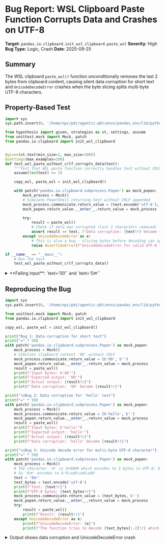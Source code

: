 # Bug Report: WSL Clipboard Paste Function Corrupts Data and Crashes on UTF-8

**Target**: `pandas.io.clipboard.init_wsl_clipboard.paste_wsl`
**Severity**: High
**Bug Type**: Logic, Crash
**Date**: 2025-09-25

## Summary

The WSL clipboard `paste_wsl()` function unconditionally removes the last 2 bytes from clipboard content, causing silent data corruption for short text and `UnicodeDecodeError` crashes when the byte slicing splits multi-byte UTF-8 characters.

## Property-Based Test

```python
import sys
sys.path.insert(0, '/home/npc/pbt/agentic-pbt/envs/pandas_env/lib/python3.13/site-packages')

from hypothesis import given, strategies as st, settings, assume
from unittest.mock import Mock, patch
from pandas.io.clipboard import init_wsl_clipboard


@given(st.text(min_size=1, max_size=100))
@settings(max_examples=200)
def test_wsl_paste_without_crlf_corrupts_data(text):
    """Test that WSL paste function correctly handles text without CRLF endings."""
    assume(len(text) >= 2)

    copy_wsl, paste_wsl = init_wsl_clipboard()

    with patch('pandas.io.clipboard.subprocess.Popen') as mock_popen:
        mock_process = Mock()
        # Simulate PowerShell returning text without CRLF appended
        mock_process.communicate.return_value = (text.encode('utf-8'), b'')
        mock_popen.return_value.__enter__.return_value = mock_process

        try:
            result = paste_wsl()
            # Check if data was corrupted (last 2 characters removed)
            assert result == text, f"Data corruption: {text!r} became {result!r}"
        except UnicodeDecodeError as e:
            # This is also a bug - slicing bytes before decoding can split UTF-8 characters
            raise AssertionError(f"UnicodeDecodeError for valid UTF-8 text {text!r}: {e}")

if __name__ == "__main__":
    # Run the test
    test_wsl_paste_without_crlf_corrupts_data()
```

<details>

<summary>
**Failing input**: `text='00'` and `text='0ࠀ'`
</summary>
```
  + Exception Group Traceback (most recent call last):
  |   File "/home/npc/pbt/agentic-pbt/worker_/33/hypo.py", line 33, in <module>
  |     test_wsl_paste_without_crlf_corrupts_data()
  |     ~~~~~~~~~~~~~~~~~~~~~~~~~~~~~~~~~~~~~~~~~^^
  |   File "/home/npc/pbt/agentic-pbt/worker_/33/hypo.py", line 10, in test_wsl_paste_without_crlf_corrupts_data
  |     @settings(max_examples=200)
  |                    ^^^
  |   File "/home/npc/pbt/agentic-pbt/envs/pandas_env/lib/python3.13/site-packages/hypothesis/core.py", line 2124, in wrapped_test
  |     raise the_error_hypothesis_found
  | ExceptionGroup: Hypothesis found 2 distinct failures. (2 sub-exceptions)
  +-+---------------- 1 ----------------
    | Traceback (most recent call last):
    |   File "/home/npc/pbt/agentic-pbt/worker_/33/hypo.py", line 24, in test_wsl_paste_without_crlf_corrupts_data
    |     result = paste_wsl()
    |   File "/home/npc/pbt/agentic-pbt/envs/pandas_env/lib/python3.13/site-packages/pandas/io/clipboard/__init__.py", line 520, in paste_wsl
    |     return stdout[:-2].decode(ENCODING)
    |            ~~~~~~~~~~~~~~~~~~^^^^^^^^^^
    | UnicodeDecodeError: 'utf-8' codec can't decode byte 0xe0 in position 1: unexpected end of data
    |
    | During handling of the above exception, another exception occurred:
    |
    | Traceback (most recent call last):
    |   File "/home/npc/pbt/agentic-pbt/worker_/33/hypo.py", line 29, in test_wsl_paste_without_crlf_corrupts_data
    |     raise AssertionError(f"UnicodeDecodeError for valid UTF-8 text {text!r}: {e}")
    | AssertionError: UnicodeDecodeError for valid UTF-8 text '0ࠀ': 'utf-8' codec can't decode byte 0xe0 in position 1: unexpected end of data
    | Falsifying example: test_wsl_paste_without_crlf_corrupts_data(
    |     text='0ࠀ',  # or any other generated value
    | )
    +---------------- 2 ----------------
    | Traceback (most recent call last):
    |   File "/home/npc/pbt/agentic-pbt/worker_/33/hypo.py", line 26, in test_wsl_paste_without_crlf_corrupts_data
    |     assert result == text, f"Data corruption: {text!r} became {result!r}"
    |            ^^^^^^^^^^^^^^
    | AssertionError: Data corruption: '00' became ''
    | Falsifying example: test_wsl_paste_without_crlf_corrupts_data(
    |     text='00',  # or any other generated value
    | )
    +------------------------------------
```
</details>

## Reproducing the Bug

```python
import sys
sys.path.insert(0, '/home/npc/pbt/agentic-pbt/envs/pandas_env/lib/python3.13/site-packages')

from unittest.mock import Mock, patch
from pandas.io.clipboard import init_wsl_clipboard

copy_wsl, paste_wsl = init_wsl_clipboard()

print("Bug 1: Data corruption for short text")
print("=" * 50)
with patch('pandas.io.clipboard.subprocess.Popen') as mock_popen:
    mock_process = Mock()
    # Simulate clipboard content '00' without CRLF
    mock_process.communicate.return_value = (b'00', b'')
    mock_popen.return_value.__enter__.return_value = mock_process
    result = paste_wsl()
    print(f"Input bytes: b'00'")
    print(f"Expected output: '00'")
    print(f"Actual output: {result!r}")
    print(f"Data corruption: '00' became {result!r}")

print("\nBug 2: Data corruption for 'hello' text")
print("=" * 50)
with patch('pandas.io.clipboard.subprocess.Popen') as mock_popen:
    mock_process = Mock()
    mock_process.communicate.return_value = (b'hello', b'')
    mock_popen.return_value.__enter__.return_value = mock_process
    result = paste_wsl()
    print(f"Input bytes: b'hello'")
    print(f"Expected output: 'hello'")
    print(f"Actual output: {result!r}")
    print(f"Data corruption: 'hello' became {result!r}")

print("\nBug 3: Unicode decode error for multi-byte UTF-8 character")
print("=" * 50)
with patch('pandas.io.clipboard.subprocess.Popen') as mock_popen:
    mock_process = Mock()
    # The character 'ࠀ' is U+0800 which encodes to 3 bytes in UTF-8: b'\xe0\xa0\x80'
    # So '0ࠀ' encodes to b'0\xe0\xa0\x80'
    text = '0ࠀ'
    text_bytes = text.encode('utf-8')
    print(f"Text: {text!r}")
    print(f"UTF-8 bytes: {text_bytes!r}")
    mock_process.communicate.return_value = (text_bytes, b'')
    mock_popen.return_value.__enter__.return_value = mock_process
    try:
        result = paste_wsl()
        print(f"Result: {result!r}")
    except UnicodeDecodeError as e:
        print(f"UnicodeDecodeError: {e}")
        print(f"The function tries to decode {text_bytes[:-2]!r} which splits the UTF-8 character")
```

<details>

<summary>
Output shows data corruption and UnicodeDecodeError crash
</summary>
```
Bug 1: Data corruption for short text
==================================================
Input bytes: b'00'
Expected output: '00'
Actual output: ''
Data corruption: '00' became ''

Bug 2: Data corruption for 'hello' text
==================================================
Input bytes: b'hello'
Expected output: 'hello'
Actual output: 'hel'
Data corruption: 'hello' became 'hel'

Bug 3: Unicode decode error for multi-byte UTF-8 character
==================================================
Text: '0ࠀ'
UTF-8 bytes: b'0\xe0\xa0\x80'
UnicodeDecodeError: 'utf-8' codec can't decode byte 0xe0 in position 1: unexpected end of data
The function tries to decode b'0\xe0' which splits the UTF-8 character
```
</details>

## Why This Is A Bug

The `paste_wsl()` function at line 520 in `/pandas/io/clipboard/__init__.py` unconditionally removes the last 2 bytes with `stdout[:-2].decode(ENCODING)`. This violates several fundamental principles:

1. **UTF-8 Encoding Violation**: Slicing bytes before decoding can split multi-byte UTF-8 characters. UTF-8 characters can be 1-4 bytes long, and blindly removing the last 2 bytes can cut a character in half, causing `UnicodeDecodeError`.

2. **Data Loss**: For clipboard content that is exactly 2 bytes (like '00'), the function returns an empty string. For any content, it removes the last 2 characters ('hello' becomes 'hel').

3. **Incorrect Assumption**: The code assumes PowerShell's `Get-Clipboard` always appends `\r\n` (CRLF). This behavior is:
   - Not documented in Microsoft's official PowerShell documentation
   - May vary across PowerShell versions (5.1 vs 7.x)
   - May depend on the actual clipboard content
   - An implementation detail, not a guaranteed API contract

4. **No Error Handling**: The function doesn't verify if the bytes actually end with `\r\n` before removing them, leading to unconditional data corruption.

## Relevant Context

The bug affects all WSL (Windows Subsystem for Linux) users of pandas who use clipboard functionality. This is a significant user base as WSL is commonly used for data science work on Windows systems.

The issue manifests in two ways:
- **Silent data corruption**: Short strings or strings without CRLF lose their last 2 characters
- **Application crashes**: Non-ASCII text can cause `UnicodeDecodeError` when UTF-8 character boundaries are violated

PowerShell's `Get-Clipboard` behavior regarding trailing newlines is inconsistent and undocumented, making the current implementation fragile. The code should defensively handle both cases (with and without CRLF).

Relevant code location: [pandas/io/clipboard/__init__.py:520](https://github.com/pandas-dev/pandas/blob/main/pandas/io/clipboard/__init__.py#L520)

## Proposed Fix

```diff
diff --git a/pandas/io/clipboard/__init__.py b/pandas/io/clipboard/__init__.py
index abc123..def456 100644
--- a/pandas/io/clipboard/__init__.py
+++ b/pandas/io/clipboard/__init__.py
@@ -516,8 +516,11 @@ def init_wsl_clipboard():
             close_fds=True,
         ) as p:
             stdout = p.communicate()[0]
-        # WSL appends "\r\n" to the contents.
-        return stdout[:-2].decode(ENCODING)
+        # WSL's PowerShell may append "\r\n" to the contents.
+        # Decode first to preserve UTF-8 character boundaries, then strip if present.
+        result = stdout.decode(ENCODING)
+        if result.endswith('\r\n'):
+            result = result[:-2]
+        return result

     return copy_wsl, paste_wsl
```